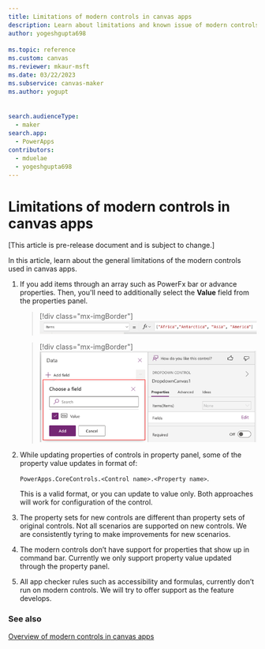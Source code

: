 ```yaml
---
title: Limitations of modern controls in canvas apps
description: Learn about limitations and known issue of modern controls in canvas apps.
author: yogeshgupta698

ms.topic: reference
ms.custom: canvas
ms.reviewer: mkaur-msft
ms.date: 03/22/2023
ms.subservice: canvas-maker
ms.author: yogupt


search.audienceType:
  - maker
search.app:
  - PowerApps
contributors:
  - mduelae
  - yogeshgupta698
---
```


# Limitations of modern controls in canvas apps
[This article is pre-release document and is subject to change.]

In this article, learn about the general limitations of the modern controls used in canvas apps. 

1. If you add items through an array such as PowerFx bar or advance properties. Then, you'll need to additionally select the **Value** field from the properties panel.

   > [!div class="mx-imgBorder"]
   > ![List in items](media/array-list.png)

   > [!div class="mx-imgBorder"]
   > ![Enable value field](media/select-value-field.png)

2. While updating properties of controls in property panel, some of the property value updates in format of:

    `PowerApps.CoreControls.<Control name>.<Property name>`.<Value>
  
     This is a valid format, or you can update to value only. Both approaches will work for configuration of the control.
  
3. The property sets for new controls are different than property sets of original controls. Not all scenarios are supported on new controls. We are consistently tyring to make improvements for new scenarios.
  
4. The modern controls don’t have support for properties that show up in command bar. Currently we only support property value updated through the property panel.
  
5. All app checker rules such as accessibility and formulas, currently don’t run on modern controls. We will try to offer support as the feature develops.



### See also

[Overview of modern controls in canvas apps](overview-modern-controls.md)


